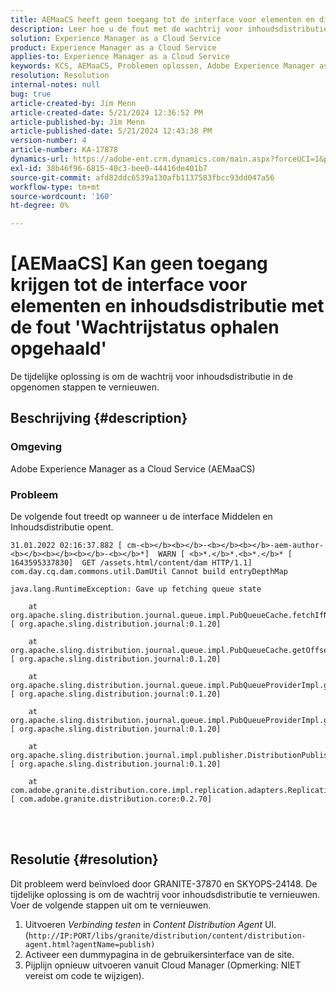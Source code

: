 ```yaml
---
title: AEMaaCS heeft geen toegang tot de interface voor elementen en distributie van inhoud via de fout 'Wachtrijstatus opgehaald bij ophalen'
description: Leer hoe u de fout met de wachtrij voor inhoudsdistributie kunt oplossen wanneer u de interface voor middelen en de Content Distribution Agent opent in AEMaaCS.
solution: Experience Manager as a Cloud Service
product: Experience Manager as a Cloud Service
applies-to: Experience Manager as a Cloud Service
keywords: KCS, AEMaaCS, Problemen oplossen, Adobe Experience Manager as a Cloud Service, toegang, fout, Elementen UI, Inhoudsdistributie, Ophalen van rijstatus opheffen
resolution: Resolution
internal-notes: null
bug: true
article-created-by: Jim Menn
article-created-date: 5/21/2024 12:36:52 PM
article-published-by: Jim Menn
article-published-date: 5/21/2024 12:43:38 PM
version-number: 4
article-number: KA-17878
dynamics-url: https://adobe-ent.crm.dynamics.com/main.aspx?forceUCI=1&pagetype=entityrecord&etn=knowledgearticle&id=e8f4d4c9-6e17-ef11-9f8a-6045bd006268
exl-id: 38b46f96-6815-40c3-bee0-44416de401b7
source-git-commit: afd82ddc6539a130afb1137583fbcc93dd047a56
workflow-type: tm+mt
source-wordcount: '160'
ht-degree: 0%

---
```


# [AEMaaCS] Kan geen toegang krijgen tot de interface voor elementen en inhoudsdistributie met de fout &#39;Wachtrijstatus ophalen opgehaald&#39;


De tijdelijke oplossing is om de wachtrij voor inhoudsdistributie in de opgenomen stappen te vernieuwen.

## Beschrijving {#description}


### <b>Omgeving</b>

Adobe Experience Manager as a Cloud Service (AEMaaCS)



### <b>Probleem</b>

De volgende fout treedt op wanneer u de interface Middelen en Inhoudsdistributie opent.




```
31.01.2022 02:16:37.882 [ cm-<b></b><b></b>-<b></b><b></b>-aem-author-<b></b><b></b><b></b>-<b></b>*]  WARN [ <b>*.</b>*.<b>*.</b>* [ 1643595337830]  GET /assets.html/content/dam HTTP/1.1]  com.day.cq.dam.commons.util.DamUtil Cannot build entryDepthMap

java.lang.RuntimeException: Gave up fetching queue state

    at org.apache.sling.distribution.journal.queue.impl.PubQueueCache.fetchIfNeeded(PubQueueCache.java:155) [ org.apache.sling.distribution.journal:0.1.20] 

    at org.apache.sling.distribution.journal.queue.impl.PubQueueCache.getOffsetQueue(PubQueueCache.java:117) [ org.apache.sling.distribution.journal:0.1.20] 

    at org.apache.sling.distribution.journal.queue.impl.PubQueueProviderImpl.getOffsetQueue(PubQueueProviderImpl.java:198) [ org.apache.sling.distribution.journal:0.1.20] 

    at org.apache.sling.distribution.journal.queue.impl.PubQueueProviderImpl.getQueue(PubQueueProviderImpl.java:173) [ org.apache.sling.distribution.journal:0.1.20] 

    at org.apache.sling.distribution.journal.impl.publisher.DistributionPublisher.getQueue(DistributionPublisher.java:226) [ org.apache.sling.distribution.journal:0.1.20] 

    at com.adobe.granite.distribution.core.impl.replication.adapters.ReplicationAgent.getQueue(ReplicationAgent.java:179) [ com.adobe.granite.distribution.core:0.2.70]
```



<br> <br>



## Resolutie {#resolution}


Dit probleem werd beïnvloed door GRANITE-37870 en SKYOPS-24148. De tijdelijke oplossing is om de wachtrij voor inhoudsdistributie te vernieuwen. Voer de volgende stappen uit om te vernieuwen.

1. Uitvoeren *Verbinding testen* in *Content Distribution Agent* UI. (`http://IP:PORT/libs/granite/distribution/content/distribution-agent.html?agentName=publish)`
2. Activeer een dummypagina in de gebruikersinterface van de site.
3. Pijplijn opnieuw uitvoeren vanuit Cloud Manager (Opmerking: NIET vereist om code te wijzigen).
